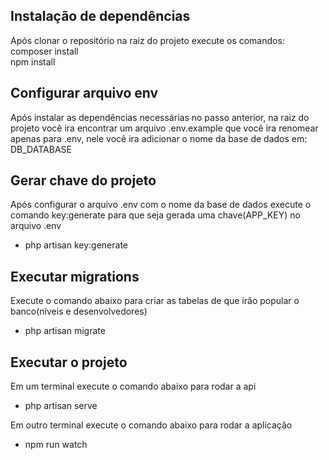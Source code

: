 ## Instalação de dependências
Após clonar o repositório na raiz do projeto execute os comandos:
composer install  
npm install  

## Configurar arquivo env 
Após instalar as dependências necessárias no passo anterior, na raiz do projeto
você ira encontrar um arquivo .env.example que você ira renomear apenas para .env,
nele você ira adicionar o nome da base de dados em: DB_DATABASE

## Gerar chave do projeto 
Após configurar o arquivo .env com o nome da base de dados execute o comando key:generate
para que seja gerada uma chave(APP_KEY) no arquivo .env
* php artisan key:generate  

## Executar migrations
Execute o comando abaixo para criar as tabelas de que irão popular o banco(níveis e desenvolvedores)
* php artisan migrate

## Executar o projeto
Em um terminal execute o comando abaixo para rodar a api
* php artisan serve  

Em outro terminal execute o comando abaixo para rodar a aplicação
* npm run watch  

